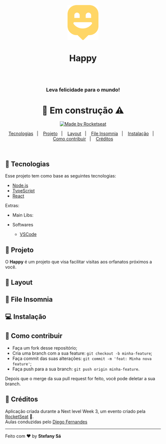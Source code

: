 <div align="center">
    <img alt="ícone happy" src="./web/src/images/map-marker.svg" width="100px" />
    <h1 align="center">Happy</h1>
    </br>
</div>
</br>

<h3 align="center">
   Leva felicidade para o mundo! 
</h3>

<h1 align="center">
   🚧 Em construção ⚠️
</h1>

<p align="center">

  <a href="https://rocketseat.com.br">
    <img alt="Made by Rocketseat" src="https://img.shields.io/badge/made%20by-Rocketseat-red">
  </a>

  
</p>





<p align="center">
  <a href="#rocket-tecnologias">Tecnologias</a>&nbsp;&nbsp;&nbsp;|&nbsp;&nbsp;&nbsp;
  <a href="#pushpin-projeto">Projeto</a>&nbsp;&nbsp;&nbsp;|&nbsp;&nbsp;&nbsp;
  <a href="#art-layout">Layout</a>&nbsp;&nbsp;&nbsp;|&nbsp;&nbsp;&nbsp;
  <a href="#file_folder-file-insomnia">File Insomnia</a>&nbsp;&nbsp;&nbsp;|&nbsp;&nbsp;&nbsp;
  <a href="#computer-instalacao">Instalação</a>&nbsp;&nbsp;&nbsp;|&nbsp;&nbsp;&nbsp;
  <a href="#thinking-como-contribuir">Como contribuir</a>&nbsp;&nbsp;&nbsp;|&nbsp;&nbsp;&nbsp;
  <a href="#memo-créditos">Créditos</a>
</p>

<br>

## :rocket: Tecnologias

Esse projeto tem como base as seguintes tecnologias:

- [Node.js](https://nodejs.org/en/)
- [TypeScript](https://www.typescriptlang.org/)
- [React](https://reactjs.org/)



Extras: 
  * Main Libs:
    
    
  
  * Softwares
    * [VSCode](https://code.visualstudio.com/)
    





##  :pushpin: Projeto

O **Happy**  é um projeto que visa facilitar visitas aos orfanatos próximos a você. 



## :art: Layout

 

## :file_folder: File Insomnia



## :computer: Instalação



## :thinking: Como contribuir

- Faça um fork desse repositório;
- Cria uma branch com a sua feature: `git checkout -b minha-feature`;
- Faça commit das suas alterações: `git commit -m 'feat: Minha nova feature'`;
- Faça push para a sua branch: `git push origin minha-feature`.

Depois que o merge da sua pull request for feito, você pode deletar a sua branch.

## :memo: Créditos

Aplicação criada durante a Next level Week 3, um evento criado pela [RocketSeat](https://rocketseat.com.br/) 🚀. <br/>
Aulas conduzidas pelo [Diego Fernandes](https://github.com/diego3g)

---

Feito com ❤️ by **Stefany Sá**
